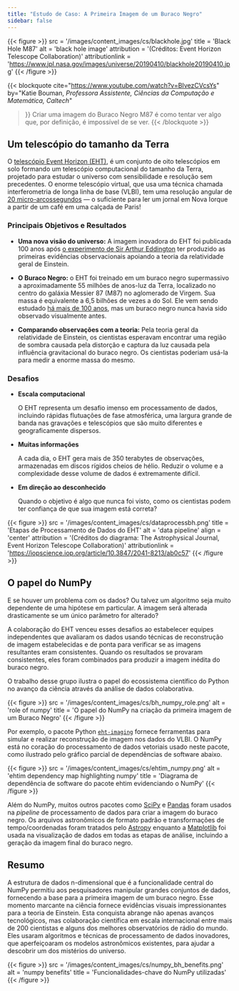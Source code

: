 ```yaml
---
title: "Estudo de Caso: A Primeira Imagem de um Buraco Negro"
sidebar: false
---
```


{{< figure >}}
src = '/images/content_images/cs/blackhole.jpg'
title = 'Black Hole M87'
alt = 'black hole image'
attribution = '(Créditos: Event Horizon Telescope Collaboration)'
attributionlink = 'https://www.jpl.nasa.gov/images/universe/20190410/blackhole20190410.jpg'
{{< /figure >}}

{{< blockquote
    cite="https://www.youtube.com/watch?v=BIvezCVcsYs"
    by="Katie Bouman, *Professora Assistente, Ciências da Computação e Matemática, Caltech*"
>}}
Criar uma imagem do Buraco Negro M87 é como tentar ver algo que, por definição, é impossível de se ver.
{{< /blockquote >}}

## Um telescópio do tamanho da Terra

O [telescópio Event Horizon (EHT)](https://eventhorizontelescope.org), é um conjunto de oito telescópios em solo formando um telescópio computacional do tamanho da Terra, projetado para estudar o universo com sensibilidade e resolução sem precedentes.  O enorme telescópio virtual, que usa uma técnica chamada interferometria de longa linha de base (VLBI), tem uma resolução angular de [20 micro-arcossegundos][resolution] — o suficiente para ler um jornal em Nova Iorque a partir de um café em uma calçada de Paris!

### Principais Objetivos e Resultados

* **Uma nova visão do universo:** A imagem inovadora do EHT foi publicada 100 anos após [o experimento de Sir Arthur Eddington][eddington] ter produzido as primeiras evidências observacionais apoiando a teoria da relatividade geral de Einstein.

* **O Buraco Negro:** o EHT foi treinado em um buraco negro supermassivo a aproximadamente 55 milhões de anos-luz da Terra, localizado no centro do galáxia Messier 87 (M87) no aglomerado de Virgem. Sua massa é equivalente a 6,5 bilhões de vezes a do Sol. Ele vem sendo estudado [há mais de 100 anos](https://www.jpl.nasa.gov/news/news.php?feature=7385), mas um buraco negro nunca havia sido observado visualmente antes.

* **Comparando observações com a teoria:** Pela teoria geral da relatividade de Einstein, os cientistas esperavam encontrar uma região de sombra causada pela distorção e captura da luz causada pela influência gravitacional do buraco negro. Os cientistas poderiam usá-la para medir a enorme massa do mesmo.

### Desafios

* **Escala computacional**

    O EHT representa um desafio imenso em processamento de dados, incluindo rápidas flutuações de fase atmosférica, uma largura grande de banda nas gravações e telescópios que são muito diferentes e geograficamente dispersos.

* **Muitas informações**

    A cada dia, o EHT gera mais de 350 terabytes de observações, armazenadas em discos rígidos cheios de hélio. Reduzir o volume e a complexidade desse volume de dados é extremamente difícil.

* **Em direção ao desconhecido**

    Quando o objetivo é algo que nunca foi visto, como os cientistas podem ter confiança de que sua imagem está correta?

{{< figure >}}
src = '/images/content_images/cs/dataprocessbh.png'
title = 'Etapas de Processamento de Dados do EHT'
alt = 'data pipeline'
align = 'center'
attribution = '(Créditos do diagrama: The Astrophysical Journal, Event Horizon Telescope Collaboration)'
attributionlink = 'https://iopscience.iop.org/article/10.3847/2041-8213/ab0c57'
{{< /figure >}}

## O papel do NumPy

E se houver um problema com os dados? Ou talvez um algoritmo seja muito dependente de uma hipótese em particular. A imagem será alterada drasticamente se um único parâmetro for alterado?

A colaboração do EHT venceu esses desafios ao estabelecer equipes independentes que avaliaram os dados usando técnicas de reconstrução de imagem estabelecidas e de ponta para verificar se as imagens resultantes eram consistentes. Quando os resultados se provaram consistentes, eles foram combinados para produzir a imagem inédita do buraco negro.

O trabalho desse grupo ilustra o papel do ecossistema científico do Python no avanço da ciência através da análise de dados colaborativa.

{{< figure >}}
src = '/images/content_images/cs/bh_numpy_role.png'
alt = 'role of numpy'
title = 'O papel do NumPy na criação da primeira imagem de um Buraco Negro'
{{< /figure >}}

Por exemplo, o pacote Python [`eht-imaging`][ehtim] fornece ferramentas para simular e realizar reconstrução de imagem nos dados do VLBI. O NumPy está no coração do processamento de dados vetoriais usado neste pacote, como ilustrado pelo gráfico parcial de dependências de software abaixo.

{{< figure >}}
src = '/images/content_images/cs/ehtim_numpy.png'
alt = 'ehtim dependency map highlighting numpy'
title = 'Diagrama de dependência de software do pacote ehtim evidenciando o NumPy'
{{< /figure >}}

Além do NumPy, muitos outros pacotes como [SciPy](https://www.scipy.org) e [Pandas](https://pandas.io) foram usados na *pipeline* de processamento de dados para criar a imagem do buraco negro. Os arquivos astronômicos de formato padrão e transformações de tempo/coordenadas foram tratados pelo [Astropy][astropy] enquanto a [Matplotlib][mpl] foi usada na visualização de dados em todas as etapas de análise, incluindo a geração da imagem final do buraco negro.

## Resumo

A estrutura de dados n-dimensional que é a funcionalidade central do NumPy permitiu aos pesquisadores manipular grandes conjuntos de dados, fornecendo a base para a primeira imagem de um buraco negro. Esse momento marcante na ciência fornece evidências visuais impressionantes para a teoria de Einstein. Esta conquista abrange não apenas avanços tecnológicos, mas colaboração científica em escala internacional entre mais de 200 cientistas e alguns dos melhores observatórios de rádio do mundo.  Eles usaram algoritmos e técnicas de processamento de dados inovadores, que aperfeiçoaram os modelos astronômicos existentes, para ajudar a descobrir um dos mistérios do universo.

{{< figure >}}
src = '/images/content_images/cs/numpy_bh_benefits.png'
alt = 'numpy benefits'
title = 'Funcionalidades-chave do NumPy utilizadas'
{{< /figure >}}

[resolution]: https://eventhorizontelescope.org/press-release-april-10-2019-astronomers-capture-first-image-black-hole

[eddington]: https://en.wikipedia.org/wiki/Eddington_experiment

[ehtim]: https://github.com/achael/eht-imaging

[astropy]: https://www.astropy.org/
[mpl]: https://matplotlib.org/

